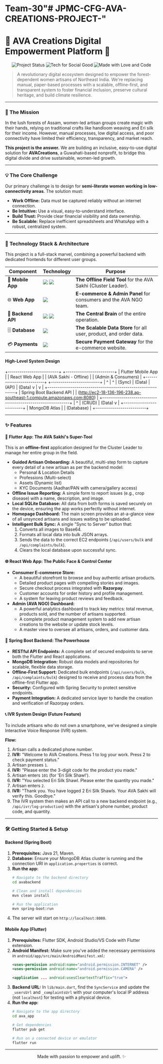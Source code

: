 # Team-30"# JPMC-CFG-AVA-CREATIONS-PROJECT-" 
# 🌳 AVA Creations Digital Empowerment Platform 🌳

<p align="center">
  <img src="https://img.shields.io/badge/Project%20Status-MVP%20COMPLETED-green?style=for-the-badge" alt="Project Status"/>
  <img src="https://img.shields.io/badge/Tech%20for-Social%20Good-orange?style=for-the-badge" alt="Tech for Social Good"/>
  <img src="https://img.shields.io/badge/Made%20with-❤️%20&%20Code-blueviolet?style=for-the-badge" alt="Made with Love and Code"/>
</p>

> A revolutionary digital ecosystem designed to empower the forest-dependent women artisans of Northeast India. We're replacing manual, paper-based processes with a scalable, offline-first, and transparent system to foster financial inclusion, preserve cultural heritage, and build climate resilience.

---

### 🎯 **The Mission**

In the lush forests of Assam, women-led artisan groups create magic with their hands, relying on traditional crafts like handloom weaving and Eri silk for their income. However, manual processes, low digital access, and poor connectivity have limited their efficiency, transparency, and market reach.

**This project is the answer.** We are building an inclusive, easy-to-use digital solution for **AVACreations**, a Guwahati-based nonprofit, to bridge this digital divide and drive sustainable, women-led growth.

---

### 💡 **The Core Challenge**

Our primary challenge is to design for **semi-literate women working in low-connectivity areas**. The solution must:
* **Work Offline:** Data must be captured reliably without an internet connection.
* **Be Intuitive:** Use a visual, easy-to-understand interface.
* **Build Trust:** Provide clear financial visibility and data ownership.
* **Be Scalable:** Replace inefficient spreadsheets and WhatsApp with a robust, centralized system.

---

### 🚀 **Technology Stack & Architecture**

This project is a full-stack marvel, combining a powerful backend with dedicated frontends for different user groups.

| Component           | Technology                                                                                                                                                             | Purpose                                                              |
| ------------------- | ---------------------------------------------------------------------------------------------------------------------------------------------------------------------- | -------------------------------------------------------------------- |
| 📱 **Mobile App** | <img src="https://img.shields.io/badge/Flutter-02569B?style=for-the-badge&logo=flutter&logoColor=white" /> <img src="https://img.shields.io/badge/SQLite-07405E?style=for-the-badge&logo=sqlite&logoColor=white" /> | **The Offline Field Tool** for the AVA Sakhi (Cluster Leader).         |
| 🌐 **Web App** | <img src="https://img.shields.io/badge/React-20232A?style=for-the-badge&logo=react&logoColor=61DAFB" />                                                                  | **E-commerce & Admin Panel** for consumers and the AVA NGO team.     |
| 🧠 **Backend API** | <img src="https://img.shields.io/badge/Spring_Boot-6DB33F?style=for-the-badge&logo=spring&logoColor=white" /> <img src="https://img.shields.io/badge/Java-ED8B00?style=for-the-badge&logo=openjdk&logoColor=white" />  | **The Central Brain** of the entire operation.                       |
| 🗄️ **Database** | <img src="https://img.shields.io/badge/MongoDB-4EA94B?style=for-the-badge&logo=mongodb&logoColor=white" />                                                               | **The Scalable Data Store** for all user, product, and order data.   |
| 💳 **Payments** | <img src="https://img.shields.io/badge/Razorpay-02042B?style=for-the-badge&logo=razorpay&logoColor=3395FF" />                                                              | **Secure Payment Gateway** for the e-commerce website.               |

#### **High-Level System Design**

+--------------------------+      +-------------------------+
|   Flutter Mobile App     |      |    React Web App        |
| (AVA Sakhi - Offline)    |      | (Admin & Consumers)     |
+--------------------------+      +-------------------------+
|         ^                        |         ^
| (Sync)  | (Data)                 | (API)   | (Data)
v         |                        v         |
+-------------------------------------------------------------+
|                     Spring Boot Backend API                   |
| (http://ec2-18-136-196-238.ap-southeast-1.compute.amazonaws.com:8080) |
+-------------------------------------------------------------+
|         ^
| (CRUD)  | (Data)
v         |
+--------------------------+
|     MongoDB Atlas        |
|      (Database)          |
+--------------------------+


---

### ✨ **Features**

#### 📱 **Flutter App: The AVA Sakhi's Super-Tool**

This is an **offline-first** application designed for the Cluster Leader to manage her entire group in the field.

* **Guided Artisan Onboarding:** A beautiful, multi-step form to capture every detail of a new artisan as per the backend model:
    * Personal & Location Details
    * Professions (Multi-select)
    * Assets (Dynamic list)
    * KYC Documents (Aadhar/PAN with camera/gallery access)
* **Offline Issue Reporting:** A simple form to report issues (e.g., crop disease) with a name, description, and image.
* **Local SQLite Database:** All data from both forms is saved securely on the device, ensuring the app works perfectly without internet.
* **Homepage Dashboard:** The main screen provides an at-a-glance view of all unsynced artisans and issues waiting to be uploaded.
* **Intelligent Bulk Sync:** A single "Sync to Server" button that:
    1.  Converts all images to Base64.
    2.  Formats all local data into bulk JSON arrays.
    3.  Sends the data to the correct EC2 endpoints (`/api/users/bulk` and `/api/complaints/bulk`).
    4.  Clears the local database upon successful sync.

#### 🌐 **React Web App: The Public Face & Control Center**

* **Consumer E-commerce Store:**
    * A beautiful storefront to browse and buy authentic artisan products.
    * Detailed product pages with compelling stories and images.
    * Secure checkout process integrated with **Razorpay**.
    * Customer accounts for order history and profile management.
    * A system for leaving product reviews and feedback.
* **Admin (AVA NGO) Dashboard:**
    * A powerful analytics dashboard to track key metrics: total revenue, products sold, and the number of artisans supported.
    * A complete product management system to add new artisan creations to the website or update stock levels.
    * A master view to oversee all artisans, orders, and customer data.

#### 🧠 **Spring Boot Backend: The Powerhouse**

* **RESTful API Endpoints:** A complete set of secured endpoints to serve both the Flutter and React applications.
* **MongoDB Integration:** Robust data models and repositories for scalable, flexible data storage.
* **Offline-First Support:** Dedicated bulk endpoints (`/api/users/bulk`, `/api/complaints/bulk`) designed to receive and process data from the offline-first Flutter app.
* **Security:** Configured with Spring Security to protect sensitive endpoints.
* **Payment Integration:** A dedicated service layer to handle the creation and verification of Razorpay orders.

#### 📞 **IVR System Design (Future Feature)**

To include artisans who do not own a smartphone, we've designed a simple Interactive Voice Response (IVR) system.

**Flow:**
1.  Artisan calls a dedicated phone number.
2.  **IVR:** "Welcome to AVA Creations. Press 1 to log your work. Press 2 to check payment status."
3.  Artisan presses `1`.
4.  **IVR:** "Please enter the 3-digit code for the product you made."
5.  Artisan enters `101` (for 'Eri Silk Shawl').
6.  **IVR:** "You selected Eri Silk Shawl. Please enter the quantity you made."
7.  Artisan enters `2`.
8.  **IVR:** "Thank you. You have logged 2 Eri Silk Shawls. Your AVA Sakhi will verify this. Goodbye."
9.  The IVR system then makes an API call to a new backend endpoint (e.g., `/api/ivr/log-production`) with the artisan's phone number, product code, and quantity.

---

### 🛠️ **Getting Started & Setup**

#### **Backend (Spring Boot)**

1.  **Prerequisites:** Java 21, Maven.
2.  **Database:** Ensure your MongoDB Atlas cluster is running and the connection URI in `application.properties` is correct.
3.  **Run the app:**
    ```bash
    # Navigate to the backend directory
    cd avabackend

    # Clean and install dependencies
    mvn clean install

    # Run the application
    mvn spring-boot:run
    ```
4.  The server will start on `http://localhost:8080`.

#### **Mobile App (Flutter)**

1.  **Prerequisites:** Flutter SDK, Android Studio/VS Code with Flutter extension.
2.  **Android Manifest:** Make sure you've added the necessary permissions in `android/app/src/main/AndroidManifest.xml`:
    ```xml
    <uses-permission android:name="android.permission.INTERNET" />
    <uses-permission android:name="android.permission.CAMERA" />
    
    <application ... android:usesCleartextTraffic="true">
    ```
3.  **Backend URL:** In `lib/main.dart`, find the `SyncService` and update the `_usersUrl` and `_complaintsUrl` with your computer's local IP address (not `localhost`) for testing with a physical device.
4.  **Run the app:**
    ```bash
    # Navigate to the app directory
    cd ava_app

    # Get dependencies
    flutter pub get

    # Run on a connected device or emulator
    flutter run
    ```

---

<p align="center">
  Made with passion to empower and uplift. ✨
</p>
